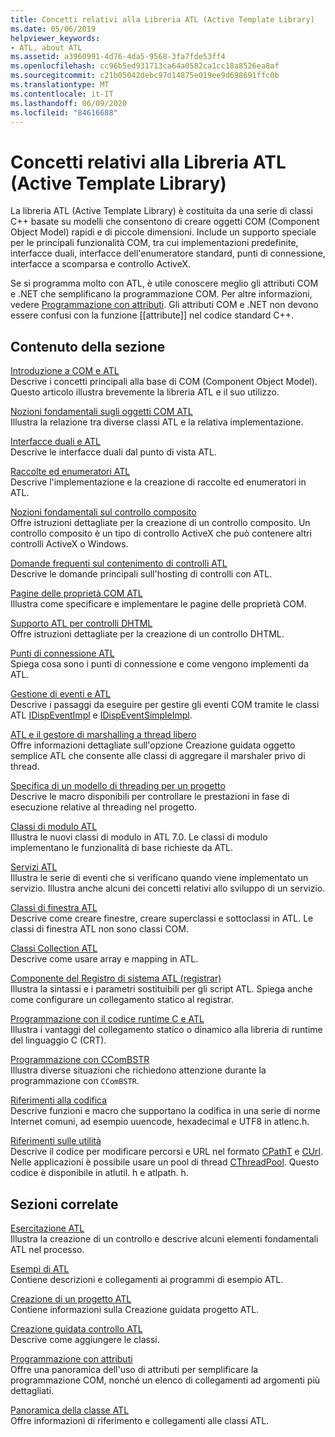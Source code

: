 ```yaml
---
title: Concetti relativi alla Libreria ATL (Active Template Library)
ms.date: 05/06/2019
helpviewer_keywords:
- ATL, about ATL
ms.assetid: a3960991-4d76-4da5-9568-3fa7fde53ff4
ms.openlocfilehash: cc96b5ed931713ca64a0582ca1cc18a8526ea8af
ms.sourcegitcommit: c21b05042debc97d14875e019ee9d698691ffc0b
ms.translationtype: MT
ms.contentlocale: it-IT
ms.lasthandoff: 06/09/2020
ms.locfileid: "84616688"
---
```

# <a name="active-template-library-atl-concepts"></a>Concetti relativi alla Libreria ATL (Active Template Library)

La libreria ATL (Active Template Library) è costituita da una serie di classi C++ basate su modelli che consentono di creare oggetti COM (Component Object Model) rapidi e di piccole dimensioni. Include un supporto speciale per le principali funzionalità COM, tra cui implementazioni predefinite, interfacce duali, interfacce dell'enumeratore standard, punti di connessione, interfacce a scomparsa e controllo ActiveX.

Se si programma molto con ATL, è utile conoscere meglio gli attributi COM e .NET che semplificano la programmazione COM. Per altre informazioni, vedere [Programmazione con attributi](../windows/attributed-programming-concepts.md). Gli attributi COM e .NET non devono essere confusi con la funzione \[\[attribute]] nel codice standard C++.

## <a name="in-this-section"></a>Contenuto della sezione

[Introduzione a COM e ATL](introduction-to-com-and-atl.md)<br/>
Descrive i concetti principali alla base di COM (Component Object Model). Questo articolo illustra brevemente la libreria ATL e il suo utilizzo.

[Nozioni fondamentali sugli oggetti COM ATL](fundamentals-of-atl-com-objects.md)<br/>
Illustra la relazione tra diverse classi ATL e la relativa implementazione.

[Interfacce duali e ATL](dual-interfaces-and-atl.md)<br/>
Descrive le interfacce duali dal punto di vista ATL.

[Raccolte ed enumeratori ATL](atl-collections-and-enumerators.md)<br/>
Descrive l'implementazione e la creazione di raccolte ed enumeratori in ATL.

[Nozioni fondamentali sul controllo composito](atl-composite-control-fundamentals.md)<br/>
Offre istruzioni dettagliate per la creazione di un controllo composito. Un controllo composito è un tipo di controllo ActiveX che può contenere altri controlli ActiveX o Windows.

[Domande frequenti sul contenimento di controlli ATL](atl-control-containment-faq.md)<br/>
Descrive le domande principali sull'hosting di controlli con ATL.

[Pagine delle proprietà COM ATL](atl-com-property-pages.md)<br/>
Illustra come specificare e implementare le pagine delle proprietà COM.

[Supporto ATL per controlli DHTML](atl-support-for-dhtml-controls.md)<br/>
Offre istruzioni dettagliate per la creazione di un controllo DHTML.

[Punti di connessione ATL](atl-connection-points.md)<br/>
Spiega cosa sono i punti di connessione e come vengono implementi da ATL.

[Gestione di eventi e ATL](event-handling-and-atl.md)<br/>
Descrive i passaggi da eseguire per gestire gli eventi COM tramite le classi ATL [IDispEventImpl](reference/idispeventimpl-class.md) e [IDispEventSimpleImpl](reference/idispeventsimpleimpl-class.md).

[ATL e il gestore di marshalling a thread libero](atl-and-the-free-threaded-marshaler.md)<br/>
Offre informazioni dettagliate sull'opzione Creazione guidata oggetto semplice ATL che consente alle classi di aggregare il marshaler privo di thread.

[Specifica di un modello di threading per un progetto](specifying-the-threading-model-for-a-project-atl.md)<br/>
Descrive le macro disponibili per controllare le prestazioni in fase di esecuzione relative al threading nel progetto.

[Classi di modulo ATL](atl-module-classes.md)<br/>
Illustra le nuovi classi di modulo in ATL 7.0. Le classi di modulo implementano le funzionalità di base richieste da ATL.

[Servizi ATL](atl-services.md)<br/>
Illustra le serie di eventi che si verificano quando viene implementato un servizio. Illustra anche alcuni dei concetti relativi allo sviluppo di un servizio.

[Classi di finestra ATL](atl-window-classes.md)<br/>
Descrive come creare finestre, creare superclassi e sottoclassi in ATL. Le classi di finestra ATL non sono classi COM.

[Classi Collection ATL](atl-collection-classes.md)<br/>
Descrive come usare array e mapping in ATL.

[Componente del Registro di sistema ATL (registrar)](atl-registry-component-registrar.md)<br/>
Illustra la sintassi e i parametri sostituibili per gli script ATL. Spiega anche come configurare un collegamento statico al registrar.

[Programmazione con il codice runtime C e ATL](programming-with-atl-and-c-run-time-code.md)<br/>
Illustra i vantaggi del collegamento statico o dinamico alla libreria di runtime del linguaggio C (CRT).

[Programmazione con CComBSTR](programming-with-ccombstr-atl.md)<br/>
Illustra diverse situazioni che richiedono attenzione durante la programmazione con `CComBSTR`.

[Riferimenti alla codifica](atl-encoding-reference.md)<br/>
Descrive funzioni e macro che supportano la codifica in una serie di norme Internet comuni, ad esempio uuencode, hexadecimal e UTF8 in atlenc.h.

[Riferimenti sulle utilità](atl-utilities-reference.md)<br/>
Descrive il codice per modificare percorsi e URL nel formato [CPathT](reference/cpatht-class.md) e [CUrl](reference/curl-class.md). Nelle applicazioni è possibile usare un pool di thread [CThreadPool](reference/cthreadpool-class.md). Questo codice è disponibile in atlutil. h e atlpath. h.

## <a name="related-sections"></a>Sezioni correlate

[Esercitazione ATL](active-template-library-atl-tutorial.md)<br/>
Illustra la creazione di un controllo e descrive alcuni elementi fondamentali ATL nel processo.

[Esempi di ATL](../overview/visual-cpp-samples.md)<br/>
Contiene descrizioni e collegamenti ai programmi di esempio ATL.

[Creazione di un progetto ATL](reference/creating-an-atl-project.md)<br/>
Contiene informazioni sulla Creazione guidata progetto ATL.

[Creazione guidata controllo ATL](reference/atl-control-wizard.md)<br/>
Descrive come aggiungere le classi.

[Programmazione con attributi](../windows/attributed-programming-concepts.md)<br/>
Offre una panoramica dell'uso di attributi per semplificare la programmazione COM, nonché un elenco di collegamenti ad argomenti più dettagliati.

[Panoramica della classe ATL](atl-class-overview.md)<br/>
Offre informazioni di riferimento e collegamenti alle classi ATL.

